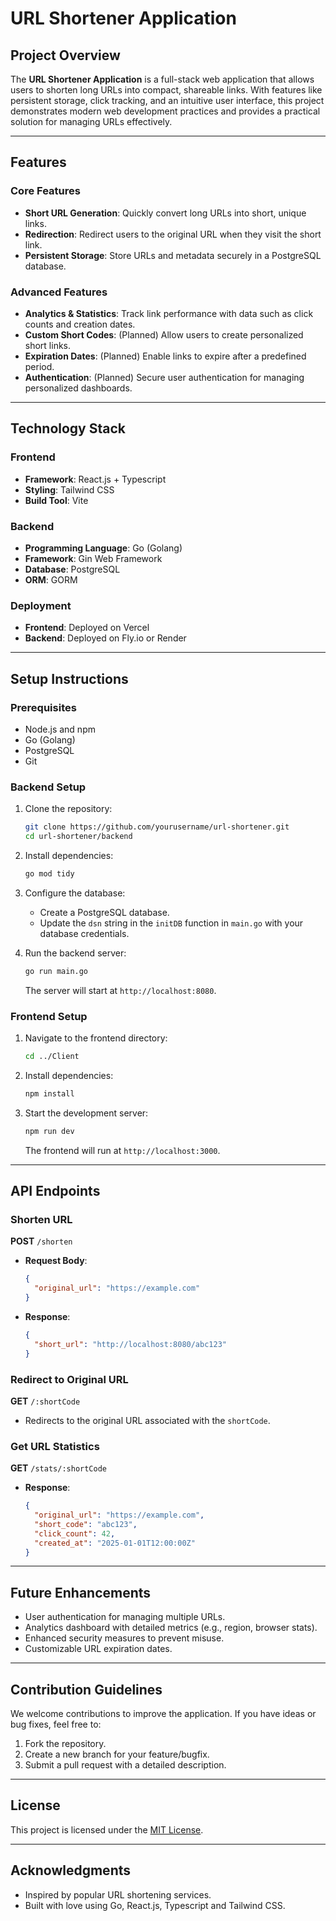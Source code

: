 # URL Shortener Application

## Project Overview

The **URL Shortener Application** is a full-stack web application that allows users to shorten long URLs into compact, shareable links. With features like persistent storage, click tracking, and an intuitive user interface, this project demonstrates modern web development practices and provides a practical solution for managing URLs effectively.

---

## Features

### Core Features

- **Short URL Generation**: Quickly convert long URLs into short, unique links.
- **Redirection**: Redirect users to the original URL when they visit the short link.
- **Persistent Storage**: Store URLs and metadata securely in a PostgreSQL database.

### Advanced Features

- **Analytics & Statistics**: Track link performance with data such as click counts and creation dates.
- **Custom Short Codes**: (Planned) Allow users to create personalized short links.
- **Expiration Dates**: (Planned) Enable links to expire after a predefined period.
- **Authentication**: (Planned) Secure user authentication for managing personalized dashboards.

---

## Technology Stack

### Frontend

- **Framework**: React.js + Typescript
- **Styling**: Tailwind CSS
- **Build Tool**: Vite

### Backend

- **Programming Language**: Go (Golang)
- **Framework**: Gin Web Framework
- **Database**: PostgreSQL
- **ORM**: GORM

### Deployment

- **Frontend**: Deployed on Vercel
- **Backend**: Deployed on Fly.io or Render

---

## Setup Instructions

### Prerequisites

- Node.js and npm
- Go (Golang)
- PostgreSQL
- Git

### Backend Setup

1. Clone the repository:

   ```bash
   git clone https://github.com/yourusername/url-shortener.git
   cd url-shortener/backend
   ```

2. Install dependencies:

   ```bash
   go mod tidy
   ```

3. Configure the database:

   - Create a PostgreSQL database.
   - Update the `dsn` string in the `initDB` function in `main.go` with your database credentials.

4. Run the backend server:
   ```bash
   go run main.go
   ```
   The server will start at `http://localhost:8080`.

### Frontend Setup

1. Navigate to the frontend directory:

   ```bash
   cd ../Client
   ```

2. Install dependencies:

   ```bash
   npm install
   ```

3. Start the development server:
   ```bash
   npm run dev
   ```
   The frontend will run at `http://localhost:3000`.

---

## API Endpoints

### Shorten URL

**POST** `/shorten`

- **Request Body**:
  ```json
  {
    "original_url": "https://example.com"
  }
  ```
- **Response**:
  ```json
  {
    "short_url": "http://localhost:8080/abc123"
  }
  ```

### Redirect to Original URL

**GET** `/:shortCode`

- Redirects to the original URL associated with the `shortCode`.

### Get URL Statistics

**GET** `/stats/:shortCode`

- **Response**:
  ```json
  {
    "original_url": "https://example.com",
    "short_code": "abc123",
    "click_count": 42,
    "created_at": "2025-01-01T12:00:00Z"
  }
  ```

---

## Future Enhancements

- User authentication for managing multiple URLs.
- Analytics dashboard with detailed metrics (e.g., region, browser stats).
- Enhanced security measures to prevent misuse.
- Customizable URL expiration dates.

---

## Contribution Guidelines

We welcome contributions to improve the application. If you have ideas or bug fixes, feel free to:

1. Fork the repository.
2. Create a new branch for your feature/bugfix.
3. Submit a pull request with a detailed description.

---

## License

This project is licensed under the [MIT License](LICENSE).

---

## Acknowledgments

- Inspired by popular URL shortening services.
- Built with love using Go, React.js, Typescript and Tailwind CSS.
